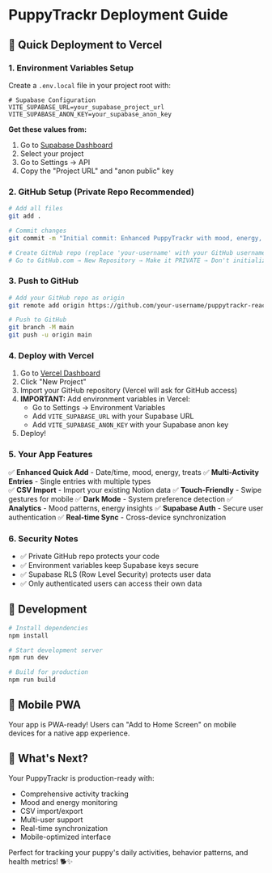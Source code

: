 # PuppyTrackr Deployment Guide

## 🚀 Quick Deployment to Vercel

### 1. Environment Variables Setup

Create a `.env.local` file in your project root with:

```env
# Supabase Configuration
VITE_SUPABASE_URL=your_supabase_project_url
VITE_SUPABASE_ANON_KEY=your_supabase_anon_key
```

**Get these values from:**
1. Go to [Supabase Dashboard](https://supabase.com/dashboard)
2. Select your project
3. Go to Settings → API
4. Copy the "Project URL" and "anon public" key

### 2. GitHub Setup (Private Repo Recommended)

```bash
# Add all files
git add .

# Commit changes
git commit -m "Initial commit: Enhanced PuppyTrackr with mood, energy, and comprehensive tracking"

# Create GitHub repo (replace 'your-username' with your GitHub username)
# Go to GitHub.com → New Repository → Make it PRIVATE → Don't initialize with README
```

### 3. Push to GitHub

```bash
# Add your GitHub repo as origin
git remote add origin https://github.com/your-username/puppytrackr-react.git

# Push to GitHub
git branch -M main
git push -u origin main
```

### 4. Deploy with Vercel

1. Go to [Vercel Dashboard](https://vercel.com/dashboard)
2. Click "New Project"
3. Import your GitHub repository (Vercel will ask for GitHub access)
4. **IMPORTANT:** Add environment variables in Vercel:
   - Go to Settings → Environment Variables
   - Add `VITE_SUPABASE_URL` with your Supabase URL
   - Add `VITE_SUPABASE_ANON_KEY` with your Supabase anon key
5. Deploy!

### 5. Your App Features

✅ **Enhanced Quick Add** - Date/time, mood, energy, treats
✅ **Multi-Activity Entries** - Single entries with multiple types  
✅ **CSV Import** - Import your existing Notion data
✅ **Touch-Friendly** - Swipe gestures for mobile
✅ **Dark Mode** - System preference detection
✅ **Analytics** - Mood patterns, energy insights
✅ **Supabase Auth** - Secure user authentication
✅ **Real-time Sync** - Cross-device synchronization

### 6. Security Notes

- ✅ Private GitHub repo protects your code
- ✅ Environment variables keep Supabase keys secure
- ✅ Supabase RLS (Row Level Security) protects user data
- ✅ Only authenticated users can access their own data

## 🔧 Development

```bash
# Install dependencies
npm install

# Start development server
npm run dev

# Build for production
npm run build
```

## 📱 Mobile PWA

Your app is PWA-ready! Users can "Add to Home Screen" on mobile devices for a native app experience.

## 🎯 What's Next?

Your PuppyTrackr is production-ready with:
- Comprehensive activity tracking
- Mood and energy monitoring  
- CSV import/export
- Multi-user support
- Real-time synchronization
- Mobile-optimized interface

Perfect for tracking your puppy's daily activities, behavior patterns, and health metrics! 🐕✨ 